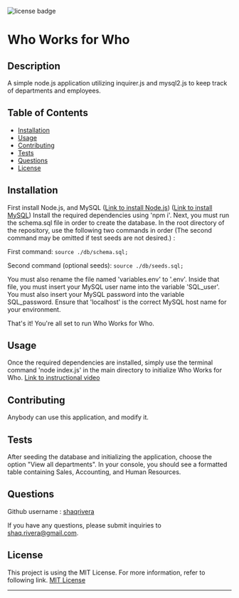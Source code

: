 ![license badge](https://img.shields.io/badge/license-MIT_License-blue)

# Who Works for Who

## Description

A simple node.js application utilizing inquirer.js and mysql2.js to keep track of departments and employees.

## Table of Contents

- [Installation](#installation)
- [Usage](#usage)
- [Contributing](#contributing)
- [Tests](#tests)
- [Questions](#questions)
- [License](#license)

## Installation

First install Node.js, and MySQL (<a href="https://nodejs.org/en/download/" target="_blank">Link to install Node.js</a>) (<a href="https://www.mysql.com/downloads/" target="_blank">Link to install MySQL</a>) Install the required dependencies using 'npm i'. Next, you must run the schema.sql file in order to create the database. In the root directory of the repository, use the following two commands in order (The second command may be omitted if test seeds are not desired.) :

First command: `source ./db/schema.sql;`

Second command (optional seeds): `source ./db/seeds.sql;`

You must also rename the file named 'variables.env' to '.env'. Inside that file, you must insert your MySQL user name into the variable 'SQL_user'. You must also insert your MySQL password into the variable SQL_password. Ensure that 'localhost' is the correct MySQL host name for your environment.

That's it! You're all set to run Who Works for Who.

## Usage

Once the required dependencies are installed, simply use the terminal command 'node index.js' in the main directory to initialize Who Works for Who. <a href="https://drive.google.com/file/d/1mpIj_pAammg3jzLRo6UIG74jExcF5iRI/view?usp=sharing" target="_blank">Link to instructional video</a>

## Contributing

Anybody can use this application, and modify it.

## Tests

After seeding the database and initializing the application, choose the option "View all departments". In your console, you should see a formatted table containing Sales, Accounting, and Human Resources.

## Questions

Github username : <a href="https://github.com/shaqrivera">shaqrivera</a>

If you have any questions, please submit inquiries to <a href="mailto:shaq.rivera@gmail.com">shaq.rivera@gmail.com</a>.

## License

This project is using the MIT License. For more information, refer to following link.
[MIT License](https://spdx.org/licenses/MIT.htm)

---
